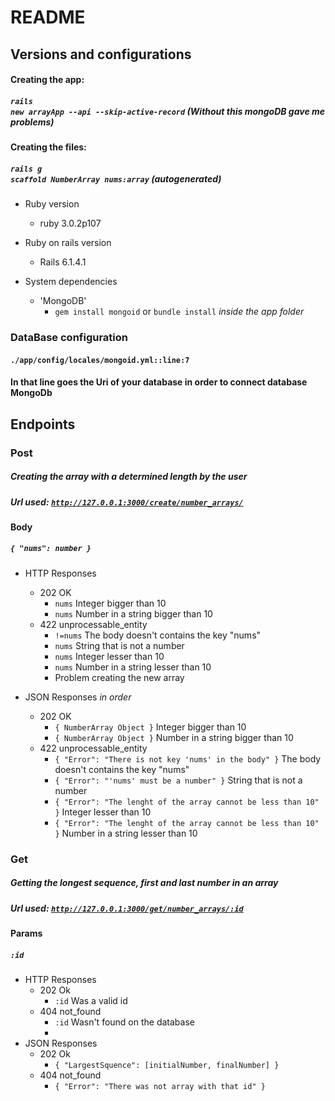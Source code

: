 # README

## Versions and configurations

#### Creating the app:
##### <code>rails new arrayApp --api --skip-active-record</code> *(Without this mongoDB gave me problems)*


#### Creating the files: 
##### <code>rails g scaffold NumberArray nums:array</code> *(autogenerated)*

* Ruby version
   * ruby 3.0.2p107

* Ruby on rails version
  * Rails 6.1.4.1

* System dependencies
  * 'MongoDB'
    * <code>gem install mongoid</code> or <code>bundle install</code> *inside the app folder* 

### DataBase configuration
#### <code>./app/config/locales/mongoid.yml::line:7</code>
#### In that line goes the Uri of your database in order to connect database MongoDb

## Endpoints

### Post
##### Creating the array with a determined length by the user
##### Url used: <code>http://127.0.0.1:3000/create/number_arrays/</code>

#### Body 
##### <code>{ "nums": number }</code> 
* HTTP Responses
  * 202 OK
    * <code>nums</code> Integer bigger than 10
    * <code>nums</code> Number in a string bigger than 10
  * 422 unprocessable_entity
    * <code>!=nums</code> The body doesn't contains the key "nums"
    * <code>nums</code> String that is not a number
    * <code>nums</code> Integer lesser than 10
    * <code>nums</code> Number in a string lesser than 10    
    * Problem creating the new array
    
* JSON Responses *in order*
  * 202 OK
    * <code>{ NumberArray Object }</code> Integer bigger than 10
    * <code>{ NumberArray Object }</code> Number in a string bigger than 10
  * 422 unprocessable_entity
    * <code>{ "Error": "There is not key 'nums' in the body" }</code> The body doesn't contains the key "nums"
    * <code>{ "Error": "'nums' must be a number" }</code> String that is not a number   
    * <code>{ "Error": "The lenght of the array cannot be less than 10" }</code> Integer lesser than 10
    * <code>{ "Error": "The lenght of the array cannot be less than 10" }</code> Number in a string lesser than 10


### Get
##### Getting the longest sequence, first and last number in an array
##### Url used: <code>http://127.0.0.1:3000/get/number_arrays/:id</code>

#### Params
##### <code>:id</code>
* HTTP Responses
  * 202 Ok
    * <code>:id</code>  Was a valid id
  * 404 not_found
    * <code>:id</code>  Wasn't found on the database
    * 
* JSON Responses
  * 202 Ok
    * <code>{ "LargestSquence": [initialNumber, finalNumber] }</code>
  * 404 not_found
    * <code>{ "Error": "There was not array with that id" }</code>  
